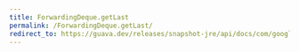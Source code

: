 ```yaml
---
title: ForwardingDeque.getLast
permalink: /ForwardingDeque.getLast/
redirect_to: https://guava.dev/releases/snapshot-jre/api/docs/com/google/common/collect/ForwardingDeque.html#getLast--
---
```

